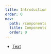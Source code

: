 ```yaml
---
title: Introduction
order: 0
nav:
  path: /components
  title: Components
  order: 0
---
```


- [Text](/components/text)